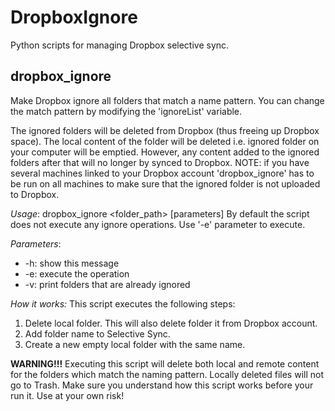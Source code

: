 DropboxIgnore
==============
Python scripts for managing Dropbox selective sync.

dropbox_ignore
--------------
Make Dropbox ignore all folders that match a name pattern.
You can change the match pattern by modifying the 'ignoreList' variable.

The ignored folders will be deleted from Dropbox (thus freeing up Dropbox space). The local content of the folder will be deleted i.e. ignored folder on your computer will be emptied. However, any content added to the ignored folders after that will no longer by synced to Dropbox.
NOTE: if you have several machines linked to your Dropbox account 'dropbox_ignore' has to be run on all machines to make sure that the ignored folder is not uploaded to Dropbox.

*Usage*: dropbox_ignore <folder_path> [parameters]
By default the script does not execute any ignore operations. Use '-e' parameter to execute.

*Parameters*:
* -h:    show this message
* -e:    execute the operation
* -v:    print folders that are already ignored

*How it works:*
This script executes the following steps:
1. Delete local folder. This will also delete folder it from Dropbox account.
2. Add folder name to Selective Sync.
3. Create a new empty local folder with the same name.

**WARNING!!!**
Executing this script will delete both local and remote content for the folders which match the naming pattern. Locally deleted files will not go to Trash. Make sure you understand how this script works before your run it. Use at your own risk!
